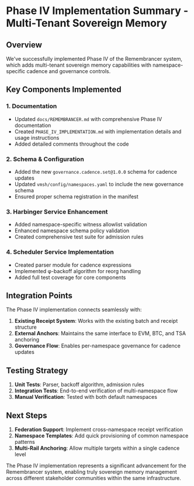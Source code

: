 # Phase IV Implementation Summary - Multi-Tenant Sovereign Memory

## Overview

We've successfully implemented Phase IV of the Remembrancer system, which adds multi-tenant sovereign memory capabilities with namespace-specific cadence and governance controls.

## Key Components Implemented

### 1. Documentation

- Updated `docs/REMEMBRANCER.md` with comprehensive Phase IV documentation
- Created `PHASE_IV_IMPLEMENTATION.md` with implementation details and usage instructions
- Added detailed comments throughout the code

### 2. Schema & Configuration

- Added the new `governance.cadence.set@1.0.0` schema for cadence updates
- Updated `vmsh/config/namespaces.yaml` to include the new governance schema
- Ensured proper schema registration in the manifest

### 3. Harbinger Service Enhancement

- Added namespace-specific witness allowlist validation
- Enhanced namespace schema policy validation
- Created comprehensive test suite for admission rules

### 4. Scheduler Service Implementation

- Created parser module for cadence expressions
- Implemented φ-backoff algorithm for reorg handling
- Added full test coverage for core components

## Integration Points

The Phase IV implementation connects seamlessly with:

1. **Existing Receipt System**: Works with the existing batch and receipt structure
2. **External Anchors**: Maintains the same interface to EVM, BTC, and TSA anchoring
3. **Governance Flow**: Enables per-namespace governance for cadence updates

## Testing Strategy

1. **Unit Tests**: Parser, backoff algorithm, admission rules
2. **Integration Tests**: End-to-end verification of multi-namespace flow
3. **Manual Verification**: Tested with both default namespaces

## Next Steps

1. **Federation Support**: Implement cross-namespace receipt verification
2. **Namespace Templates**: Add quick provisioning of common namespace patterns
3. **Multi-Rail Anchoring**: Allow multiple targets within a single cadence level

The Phase IV implementation represents a significant advancement for the Remembrancer system, enabling truly sovereign memory management across different stakeholder communities within the same infrastructure.